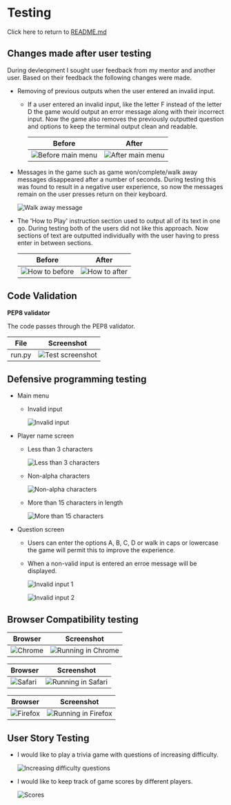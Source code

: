 # Testing
Click here to return to [README.md](README.md)

## Changes made after user testing

During devleopment I sought user feedback from my mentor and another user. Based on their feedback the following changes were made.

- Removing of previous outputs when the user entered an invalid input.
	- If a user entered an invalid input, like the letter F instead of the letter D the game would output an error message along with their incorrect input. Now the game also removes the previously outputted question and options to keep the terminal output clean and readable.
	
		| Before | After |
		|---|---|
		|![Before main menu](md_assets/menu_before.jpeg)|![After main menu](md_assets/menu_after.jpeg)|

- Messages in the game such as game won/complete/walk away messages disappeared after a number of seconds. During testing this was found to result in a negative user experience, so now the messages remain on the user presses return on their keyboard.

	![Walk away message](md_assets/walk.jpeg)

- The 'How to Play' instruction section used to output all of its text in one go. During testing both of the users did not like this approach. Now sections of text are outputted individually with the user having to press enter in between sections.

	| Before | After |
	|---|---|
	|![How to before](md_assets/how_to_before.jpeg)|![How to after](md_assets/how_to_after.jpeg)|

## Code Validation

**PEP8 validator**

The code passes through the PEP8 validator.

| File | Screenshot |
|---|---|
|run.py|![Test screenshot](md_assets/pep8.jpeg)|

## Defensive programming testing

- Main menu
	- Invalid input

		![Invalid input](md_assets/invalid_mmain_menu1.jpeg)

- Player name screen
	- Less than 3 characters

		![Less than 3 characters](md_assets/player_less3.jpeg)

	- Non-alpha characters

		![Non-alpha characters](md_assets/player_non-alpha.jpeg)

	- More than 15 characters in length
		
		![More than 15 characters](md_assets/player_more15.jpeg)


- Question screen
	- Users can enter the options A, B, C, D or walk in caps or lowercase the game will permit this to improve the experience.
	- When a non-valid input is entered an erroe message will be displayed.

		![Invalid input 1](md_assets/answer1.jpeg)

		![Invalid input 2](md_assets/answer2.jpeg)

## Browser Compatibility testing

| Browser | Screenshot |
| --- | --- |
|![Chrome](md_assets/chrome.png)|![Running in Chrome](md_assets/chrome.jpeg)|

| Browser | Screenshot |
| --- | --- |
|![Safari](md_assets/safari.png)|![Running in Safari](md_assets/safari.jpeg)|

| Browser | Screenshot |
| --- | --- |
|![Firefox](md_assets/firefox.png)|![Running in Firefox](md_assets/firefox.jpeg)|

## User Story Testing

- I would like to play a trivia game with questions of increasing difficulty.

	![Increasing difficulty questions](md_assets/harder.jpg)

- I would like to keep track of game scores by different players.

	![Scores](md_assets/scores.png)